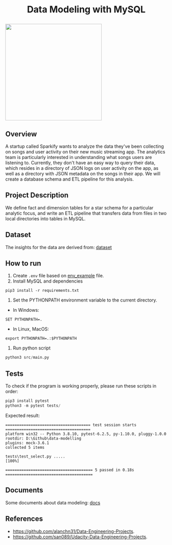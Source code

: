 # <p align="center"> Data Modeling with MySQL</p>

<img height="300" src="https://prod-discovery.edx-cdn.org/media/course/image/f33be2a5-322f-4b9c-9ac5-a89b43080427-50e7d5598dac.small.jpeg"/>

## Overview
A startup called Sparkify wants to analyze the data they've been collecting on songs and user activity on their new music streaming app. The analytics team is particularly interested in understanding what songs users are listening to. Currently, they don't have an easy way to query their data, which resides in a directory of JSON logs on user activity on the app, as well as a directory with JSON metadata on the songs in their app. We will create a database schema and ETL pipeline for this analysis.

## Project Description
We define fact and dimension tables for a star schema for a particular analytic focus, and write an ETL pipeline that transfers data from files in two local directories into tables in MySQL.

## Dataset
The insights for the data are derived from: [dataset](docs/reports/dataset.md)

## How to run
1. Create ```.env``` file based on [env_example](./.env_example) file.
2. Install MySQL and dependencies
```
pip3 install -r requirements.txt
```
1. Set the PYTHONPATH environment variable to the current directory.
- In Windows:
```
SET PYTHONPATH=.
```
- In Linux, MacOS:
```
export PYTHONPATH=.:$PYTHONPATH
```
1. Run python script
```python
python3 src/main.py
```



## Tests
To check if the program is working properly, please run these scripts in order:
```python
pip3 install pytest
python3 -m pytest tests/
```

Expected result:
```
===================================== test session starts =====================================
platform win32 -- Python 3.8.10, pytest-6.2.5, py-1.10.0, pluggy-1.0.0
rootdir: D:\Github\data-modelling
plugins: mock-3.6.1
collected 5 items

tests\test_select.py .....                                                               [100%]

====================================== 5 passed in 0.18s ======================================
```


## Documents
Some documents about data modeling: [docs](docs/)

## References
- https://github.com/alanchn31/Data-Engineering-Projects.
- https://github.com/san089/Udacity-Data-Engineering-Projects.